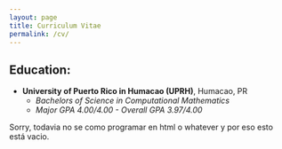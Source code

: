 ```yaml
---
layout: page
title: Curriculum Vitae
permalink: /cv/
---
```


## Education: 
- __University of Puerto Rico in Humacao (UPRH)__, Humacao, PR
  * _Bachelors of Science in Computational Mathematics_
  * _Major GPA 4.00/4.00 - Overall GPA 3.97/4.00_

Sorry, todavia no se como programar en html o whatever y por eso esto está vacio. 
